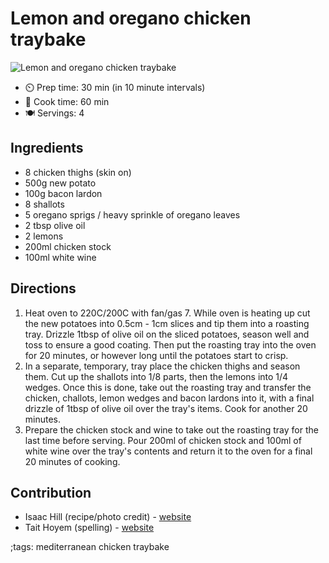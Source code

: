 # Lemon and oregano chicken traybake

![Lemon and oregano chicken traybake](pix/lemon-and-oregano-chicken-traybake.webp)

- ⏲️ Prep time: 30 min (in 10 minute intervals)
- 🍳 Cook time: 60 min
- 🍽️ Servings: 4

## Ingredients

- 8 chicken thighs (skin on)
- 500g new potato
- 100g bacon lardon
- 8 shallots
- 5 oregano sprigs / heavy sprinkle of oregano leaves
- 2 tbsp olive oil
- 2 lemons
- 200ml chicken stock
- 100ml white wine

## Directions

1. Heat oven to 220C/200C with fan/gas 7. While oven is heating up cut the new potatoes into 0.5cm - 1cm slices and tip them into a roasting tray. Drizzle 1tbsp of olive oil on the sliced potatoes, season well and toss to ensure a good coating. Then put the roasting tray into the oven for 20 minutes, or however long until the potatoes start to crisp.
2. In a separate, temporary, tray place the chicken thighs and season them. Cut up the shallots into 1/8 parts, then the lemons into 1/4 wedges. Once this is done, take out the roasting tray and transfer the chicken, challots, lemon wedges and bacon lardons into it, with a final drizzle of 1tbsp of olive oil over the tray's items. Cook for another 20 minutes.
3. Prepare the chicken stock and wine to take out the roasting tray for the last time before serving. Pour 200ml of chicken stock and 100ml of white wine over the tray's contents and return it to the oven for a final 20 minutes of cooking.

## Contribution

- Isaac Hill (recipe/photo credit) - [website](https://isaachill.co.uk)
- Tait Hoyem (spelling) - [website](https://tait.tech)

;tags: mediterranean chicken traybake
